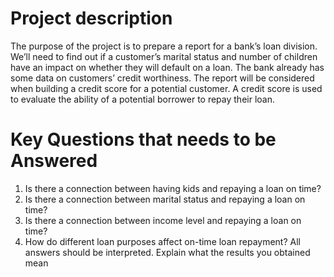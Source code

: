 # Project description
The purpose of the project is to prepare a report for a bank’s loan division. We’ll need to find out if a customer’s marital status and number of children have an impact on whether they will default on a loan. The bank already has some data on customers’ credit worthiness.
The report will be considered when building a credit score for a potential customer. A credit score is used to evaluate the ability of a potential borrower to repay their loan.

# Key Questions that needs to be Answered
1. Is there a connection between having kids and repaying a loan on time?
2. Is there a connection between marital status and repaying a loan on time?
3. Is there a connection between income level and repaying a loan on time?
4. How do different loan purposes affect on-time loan repayment?
All answers should be interpreted. Explain what the results you obtained mean
